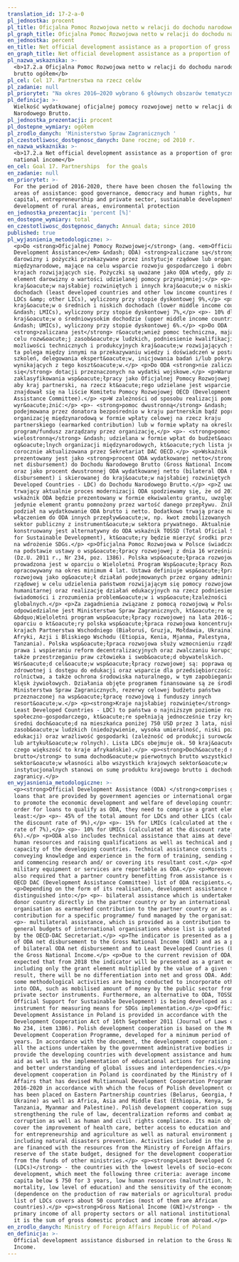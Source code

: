 ```yaml
---
translation_id: 17-2-a-0
pl_jednostka: procent
pl_title: Oficjalna Pomoc Rozwojowa netto w relacji do dochodu narodowego brutto ogółem
pl_graph_title: Oficjalna Pomoc Rozwojowa netto w relacji do dochodu narodowego brutto ogółem
en_jednostka: percent
en_title: Net official development assistance as a proportion of gross national income
en_graph_title: Net official development assistance as a proportion of gross national income
pl_nazwa_wskaznika: >-
  <b>17.2.a Oficjalna Pomoc Rozwojowa netto w relacji do dochodu narodowego
  brutto ogółem</b>
pl_cel: Cel 17. Partnerstwa na rzecz celów
pl_zadanie: null
pl_priorytet: "Na okres 2016–2020 wybrano 6 głównych obszarów tematycznych pomocy: dobre rządzenie, demokracja i\_prawa człowieka, kapitał ludzki, przedsiębiorczość i\_sektor prywatny, zrównoważone rolnictwo i\_rozwój obszarów wiejskich, ochrona środowiska"
pl_definicja: >-
  Wielkość wydatkowanej oficjalnej pomocy rozwojowej netto w relacji do Dochodu
  Narodowego Brutto.
pl_jednostka_prezentacji: procent
pl_dostepne_wymiary: ogółem
pl_zrodlo_danych: 'Ministerstwo Spraw Zagranicznych '
pl_czestotliwosc_dostępnosc_danych: Dane roczne; od 2010 r.
en_nazwa_wskaznika: >-
  <b>17.2.a Net official development assistance as a proportion of gross
  national income</b>
en_cel: Goal 17. Partnerships  for the goals
en_zadanie: null
en_priorytet: >-
  For the period of 2016-2020, there have been chosen the following thematic
  areas of assistance: good governance, democracy and human rights, human
  capital, entrepreneurship and private sector, sustainable development and
  development of rural areas, environmental protection
en_jednostka_prezentacji: 'percent [%]'
en_dostepne_wymiary: total
en_czestotliwosc_dostępnosc_danych: Annual data; since 2010
published: true
pl_wyjasnienia_metodologiczne: >-
  <p>Do <strong>Oficjalnej Pomocy Rozwojowej</strong> (ang. <em>Official
  Development Assistance</em> &ndash; ODA) <strong>zaliczane są</strong>
  darowizny i pożyczki przekazywane przez instytucje rządowe lub organizacje
  międzynarodowe, mające na celu wsparcie rozwoju gospodarczego i dobrobytu w
  krajach rozwijających się. Pożyczki są uważane jako ODA wtedy, gdy zawierają
  element darowizny o wartości udzielanej pomocy przynajmniej:</p> <p>- 45% dla
  kraj&oacute;w najsłabiej rozwiniętych i innych kraj&oacute;w o niskich
  dochodach (least developed countries and other low income countires &ndash;
  LDCs &amp; other LICs), wyliczony przy stopie dyskontowej 9%,</p> <p>- 15% dla
  kraj&oacute;w o średnich i niskich dochodach (lower middle income countries
  &ndash; LMICs), wyliczony przy stopie dyskontowej 7%,</p> <p>- 10% dla
  kraj&oacute;w o średniowysokim dochodzie (upper middle income countries
  &ndash; UMICs), wyliczony przy stopie dyskontowej 6%.</p> <p>Do ODA
  <strong>zaliczana jest</strong> r&oacute;wnież pomoc techniczna, mająca na
  celu rozw&oacute;j zasob&oacute;w ludzkich, podniesienie kwalifikacji oraz
  możliwości technicznych i produkcyjnych kraj&oacute;w rozwijających się. Pomoc
  ta polega między innymi na przekazywaniu wiedzy i doświadczeń w postaci
  szkoleń, delegowania ekspert&oacute;w, inicjowania badań i/lub pokrywania
  wynikających z tego koszt&oacute;w.</p> <p>Do ODA <strong>nie zalicza
  się</strong> dotacji przeznaczonych na wydatki wojskowe.</p> <p>Warunkiem
  zaklasyfikowania wsp&oacute;łpracy jako Oficjalnej Pomocy Rozwojowej jest to,
  aby kraj partnerski, na rzecz kt&oacute;rego udzielane jest wsparcie,
  znajdował się na liście Komitetu Pomocy Rozwojowej OECD (Development
  Assistance Committee).</p> <p>W zależności od sposobu realizacji pomocy możemy
  wyr&oacute;żnić:</p> <p>- <strong>pomoc dwustronną</strong> &ndash;
  podejmowana przez donatora bezpośrednio w kraju partnerskim bądź poprzez
  organizację międzynarodową w formie wpłaty celowej na rzecz kraju
  partnerskiego (earmarked contribution) lub w formie wpłaty na określony
  program/fundusz zarządzany przez organizację,</p> <p>- <strong>pomoc
  wielostronną</strong> &ndash; udzielana w formie wpłat do budżet&oacute;w
  og&oacute;lnych organizacji międzynarodowych, kt&oacute;rych lista jest
  corocznie aktualizowana przez Sekretariat DAC OECD.</p> <p>Wskaźnik
  prezentowany jest jako <strong>procent ODA wydatkowanej netto</strong> (ODA
  net disbursement) do Dochodu Narodowego Brutto (Gross National Income - GNI)
  oraz jako procent dwustronnej ODA wydatkowanej netto (bilateral ODA net
  disbursement) i skierowanej do kraj&oacute;w najsłabiej rozwiniętych (Least
  Developed Countries - LDC) do Dochodu Narodowego Brutto.</p> <p>Z uwagi na
  trwający aktualnie proces modernizacji ODA spodziewamy się, że od 2018 r.
  wskaźnik ODA będzie prezentowany w formie ekwiwalentu grantu, uwzględniającej
  jedynie element grantu pomnożony przez wartość danego przepływu. Zniknie zatem
  podział na wydatkowanie ODA brutto i netto. Dodatkowo trwają prace nad
  włączeniem do ODA innych przepływ&oacute;w, np. kwot zmobilizowanych przez
  sektor publiczny z instrument&oacute;w sektora prywatnego. Aktualnie
  konstruowany jest alternatywny do ODA wskaźnik TOSSD (Total Oficial Support
  for Sustainable Development), kt&oacute;ry będzie mierzyć środki przeznaczane
  na wdrożenie SDGs.</p> <p>Oficjalna Pomoc Rozwojowa w Polsce świadczona jest
  na podstawie ustawy o wsp&oacute;łpracy rozwojowej z dnia 16 września 2011 r.
  (Dz.U. 2011 r., Nr 234, poz. 1386). Polska wsp&oacute;łpraca rozwojowa
  prowadzona jest w oparciu o Wieloletni Program Wsp&oacute;łpracy Rozwojowej
  opracowywany na okres minimum 4 lat. Ustawa definiuje wsp&oacute;łpracę
  rozwojową jako og&oacute;ł działań podejmowanych przez organy administracji
  rządowej w celu udzielenia państwom rozwijającym się pomocy rozwojowej, pomocy
  humanitarnej oraz realizację działań edukacyjnych na rzecz podniesienia
  świadomości i zrozumienia problem&oacute;w i wsp&oacute;łzależności
  globalnych.</p> <p>Za zagadnienia związane z pomocą rozwojową w Polsce
  odpowiedzialne jest Ministerstwo Spraw Zagranicznych, kt&oacute;re opracowało
  &bdquo;Wieloletni program wsp&oacute;łpracy rozwojowej na lata 2016-2020, w
  oparciu o kt&oacute;ry polska wsp&oacute;łpraca rozwojowa koncentruje się na
  krajach Partnerstwa Wschodniego (Białoruś, Gruzja, Mołdawia, Ukraina) oraz
  Afryki, Azji i Bliskiego Wschodu (Etiopia, Kenia, Mjanma, Palestyna, Senegal,
  Tanzania). Polska wsp&oacute;łpraca rozwojowa służy wzmocnieniu rząd&oacute;w
  prawa i wspieraniu reform decentralizacyjnych oraz zwalczaniu korupcji, a
  także przestrzeganiu praw człowieka i swob&oacute;d obywatelskich.
  Wśr&oacute;d cel&oacute;w wsp&oacute;łpracy rozwojowej są: poprawa opieki
  zdrowotnej i dostępu do edukacji oraz wsparcie dla przedsiębiorczości i
  rolnictwa, a także ochrona środowiska naturalnego, w tym zapobieganie skutkom
  klęsk żywiołowych. Działania objęte programem finansowane są ze środk&oacute;w
  Ministerstwa Spraw Zagranicznych, rezerwy celowej budżetu państwa
  przeznaczonej na wsp&oacute;łpracę rozwojową i funduszy innych
  resort&oacute;w.</p> <p><strong>Kraje najsłabiej rozwinięte</strong> (ang.
  Least Developed Countries - LDC) to państwa o najniższym poziomie rozwoju
  społeczno-gospodarczego, kt&oacute;re spełniają jednocześnie trzy kryteria:
  średni doch&oacute;d na mieszkańca poniżej 750 USD przez 3 lata, niski poziom
  zasob&oacute;w ludzkich (niedożywienie, wysoka umieralność, niski poziom
  edukacji) oraz wrażliwość gospodarki (zależność od produkcji surowc&oacute;w
  lub artykuł&oacute;w rolnych). Lista LDCs obejmuje ok. 50 kraj&oacute;w (z
  czego większość to kraje afrykańskie).</p> <p><strong>Doch&oacute;d narodowy
  brutto</strong> to suma dochod&oacute;w pierwotnych brutto wszystkich
  sektor&oacute;w własności albo wszystkich krajowych sektor&oacute;w
  instytucjonalnych stanowi on sumę produktu krajowego brutto i dochodu z
  zagranicy.</p>
en_wyjasnienia_metodologiczne: >-
  <p><strong>Official Development Assistance (ODA) </strong>comprises grants and
  loans that are provided by government agencies or international organizations
  to promote the economic development and welfare of developing countries. In
  order for loans to qualify as ODA, they need to comprise a grant element of at
  least:</p> <p>- 45% of the total amount for LDCs and other LICs (calculated at
  the discount rate of 9%),</p> <p>- 15% for LMICs (calculated at the discount
  rate of 7%),</p> <p>- 10% for UMICs (calculated at the discount rate of
  6%).</p> <p>ODA also includes technical assistance that aims at developing
  human resources and raising qualifications as well as technical and productive
  capacity of the developing countries. Technical assistance consists in, i. a.,
  conveying knowledge and experience in the form of training, sending experts
  and commencing research and/ or covering its resultant cost.</p> <p>No
  military equipment or services are reportable as ODA.</p> <p>Moreover, it is
  also required that a partner country benefitting from assistance is on the
  OECD DAC (Development Assistance Committee) list of ODA recipients.</p>
  <p>Depending on the form of its realisation, development assistance might be
  distinguished into:</p> <p>- bilateral assistance which is undertaken by the
  donor country directly in the partner country or by an international
  organisation as earmarked contribution to the partner country or as a
  contribution for a specific programme/ fund managed by the organisation,</p>
  <p>- multilateral assistance, which is provided as a contribution to the
  general budgets of international organisations whose list is updated annually
  by the OECD-DAC Secretariat.</p> <p>The indicator is presented as a percentage
  of ODA net disbursement to the Gross National Income (GNI) and as a percentage
  of bilateral ODA net disbursement and to Least Developed Countries (LDCs) to
  the Gross National Income.</p> <p>Due to the current revision of ODA, it is
  expected that from 2018 the indicator will be presented as a grant equivalent
  including only the grant element multiplied by the value of a given flow. As a
  result, there will be no differentiation into net and gross ODA. Additionally,
  some methodological activities are being conducted to incorporate other flows
  into ODA, such as mobilised amount of money by the public sector from the
  private sector instruments. Furthermore, an alternative to ODA, TOSSD (Total
  Official Support for Sustainable Development) is being developed as an
  instrument for measuring means for SDGs implementation.</p> <p>Official
  Development Assistance in Poland is provided in accordance with the
  Development Cooperation Act of 16th September 2011 (Journal of Laws of 2011,
  No 234, item 1386). Polish development cooperation is based on the Multiannual
  Development Cooperation Programme, developed for a minimum period of four
  years. In accordance with the document, the development cooperation includes
  all the actions undertaken by the government administrative bodies in order to
  provide the developing countries with development assistance and humanitarian
  aid as well as the implementation of educational actions for raising awareness
  and better understanding of global issues and interdependencies.</p> <p>The
  development cooperation in Poland is coordinated by the Ministry of Foreign
  Affairs that has devised Multiannual Development Cooperation Programme for
  2016-2020 in accordance with which the focus of Polish development cooperation
  has been placed on Eastern Partnership countries (Belarus, Georgia, Moldova,
  Ukraine) as well as Africa, Asia and Middle East (Ethiopia, Kenya, Senegal and
  Tanzania, Myanmar and Palestine). Polish development cooperation supports
  strengthening the rule of law, decentralization reforms and combat against
  corruption as well as human and civil rights compliance. Its main objectives
  cover the improvement of health care, better access to education and support
  for entrepreneurship and agriculture as well as natural environment protection
  including natural disasters prevention. Activities included in the programme
  are financed with the resources from the Ministry of Foreign Affairs, target
  reserve of the state budget, designed for the development cooperation, and
  from the funds of other ministries.</p> <p><strong>Least Developed Countries
  (LDCs)</strong> - the countries with the lowest levels of socio-economic
  development, which meet the following three criteria: average income per
  capita below $ 750 for 3 years, low human resources (malnutrition, high
  mortality, low level of education) and the sensitivity of the economy
  (dependence on the production of raw materials or agricultural products). The
  list of LDCs covers about 50 countries (most of them are African
  countries).</p> <p><strong>Gross National Income (GNI)</strong> - the gross
  primary income of all property sectors or all national institutional sectors
  it is the sum of gross domestic product and income from abroad.</p>
en_zrodlo_danych: Ministry of Foreign Affairs Republic of Poland
en_definicja: >-
  Official development assistance disbursed in relation to the Gross National
  Income.
---
```

